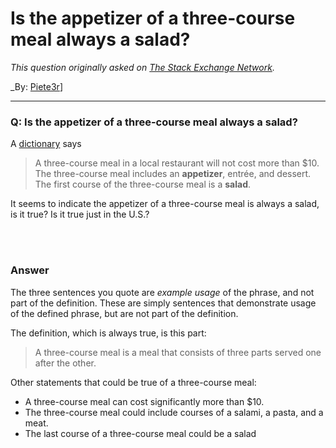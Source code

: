 ﻿# Is the appetizer of a three-course meal always a salad?

_This question originally asked on [The Stack Exchange Network](https://cooking.stackexchange.com/q/107720)._

_By: [Piete3r](https://cooking.stackexchange.com/u/83638)]
<br><hr>
### Q: Is the appetizer of a three-course meal always a salad?
<p>A <a href="https://www.collinsdictionary.com/us/dictionary/english/three-course-meal" rel="nofollow noreferrer">dictionary</a> says</p>

<blockquote>
  <p>A three-course meal in a local restaurant will not cost more than $10.
  The three-course meal includes an <strong>appetizer</strong>, entrée, and dessert.
  The first course of the three-course meal is a <strong>salad</strong>.</p>
</blockquote>

<p>It seems to indicate the appetizer of a three-course meal is always a salad, is it true? Is it true just in the U.S.?</p>

<br><br>
### Answer 
<p>The three sentences you quote are <em>example usage</em> of the phrase, and not part of the definition. These are simply sentences that demonstrate usage of the defined phrase, but are not part of the definition.</p>

<p>The definition, which is always true, is this part:</p>

<blockquote>
  <p>A three-course meal is a meal that consists of three parts served one after the other.</p>
</blockquote>

<p>Other statements that could be true of a three-course meal:</p>

<ul>
<li>A three-course meal can cost significantly more than $10.</li>
<li>The three-course meal could include courses of a salami, a pasta, and a meat.</li>
<li>The last course of a three-course meal could be a salad</li>
</ul>

